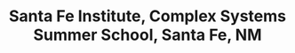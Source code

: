 ---
title: "Santa Fe Institute, Complex Systems Summer School, Santa Fe, NM"
project_id: 
conference_id: ""
presenters:
   - peter_bandettini
summary: "Santa Fe Institute, Complex Systems Summer School, Santa Fe, NM"
file: /assets/presentations/
filename: 
layout: presentation
---